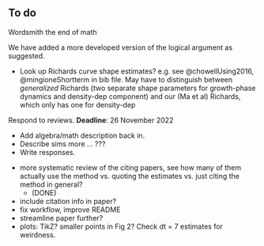 ## To do

Wordsmith the end of math

We have added a more developed version of the logical argument as suggested. 


* Look up Richards curve shape estimates? e.g. see @chowellUsing2016, @mingioneShortterm in bib file. May have to distinguish between *generalized* Richards (two separate shape parameters for growth-phase dynamics and density-dep component) and our (Ma et al) Richards, which only has one for density-dep

Respond to reviews.  **Deadline**: 26 November 2022

* Add algebra/math description back in.
* Describe sims more ... ???
* Write responses.


- more systematic review of the citing papers, see how many of them actually use the method vs. quoting the estimates vs. just citing the method in general?
	- (DONE)
- include citation info in paper?
- fix workflow, improve README
- streamline paper further?
- plots: TikZ?  smaller points in Fig 2?  Check dt = 7 estimates for weirdness.
